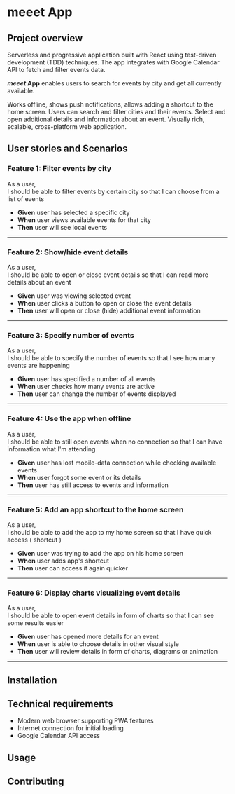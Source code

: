# meeet App

## Project overview

Serverless and progressive application built with React using test-driven development (TDD) techniques.
The app integrates with Google Calendar API to fetch and filter events data.

**_meeet_ App** enables users to search for events by city and get all currently available.

Works offline, shows push notifications, allows adding a shortcut to the home screen. Users can search and filter cities and their events. Select and open additional details and information about an event.
Visually rich, scalable, cross-platform web application.

## User stories and Scenarios

### Feature 1: Filter events by city

As a user,  
I should be able to filter events by certain city so that I can choose from a list of events

-   **Given** user has selected a specific city
-   **When** user views available events for that city
-   **Then** user will see local events

---

### Feature 2: Show/hide event details

As a user,  
I should be able to open or close event details so that I can read more details about an event

-   **Given** user was viewing selected event
-   **When** user clicks a button to open or close the event details
-   **Then** user will open or close (hide) additional event information

---

### Feature 3: Specify number of events

As a user,  
I should be able to specify the number of events so that I see how many events are happening

-   **Given** user has specified a number of all events
-   **When** user checks how many events are active
-   **Then** user can change the number of events displayed

---

### Feature 4: Use the app when offline

As a user,  
I should be able to still open events when no connection so that I can have information what I'm attending

-   **Given** user has lost mobile-data connection while checking available events
-   **When** user forgot some event or its details
-   **Then** user has still access to events and information

---

### Feature 5: Add an app shortcut to the home screen

As a user,  
I should be able to add the app to my home screen so that I have quick access ( shortcut )

-   **Given** user was trying to add the app on his home screen
-   **When** user adds app's shortcut
-   **Then** user can access it again quicker

---

### Feature 6: Display charts visualizing event details

As a user,  
I should be able to open event details in form of charts so that I can see some results easier

-   **Given** user has opened more details for an event
-   **When** user is able to choose details in other visual style
-   **Then** user will review details in form of charts, diagrams or animation

---

## Installation

## Technical requirements

-   Modern web browser supporting PWA features
-   Internet connection for initial loading
-   Google Calendar API access

## Usage

## Contributing
